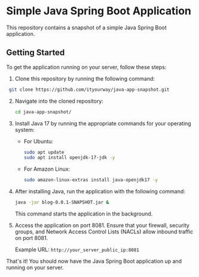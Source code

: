 # Simple Java Spring Boot Application

This repository contains a snapshot of a simple Java Spring Boot application.

## Getting Started

To get the application running on your server, follow these steps:

1. Clone this repository by running the following command:

  ```bash
   git clone https://github.com/ityourway/java-app-snapshot.git
   ```   

2. Navigate into the cloned repository:

   ```bash
   cd java-app-snapshot/
   ```

3. Install Java 17 by running the appropriate commands for your operating system:

   - For Ubuntu:
     ```bash
     sudo apt update
     sudo apt install openjdk-17-jdk -y
     ```

   - For Amazon Linux:
     ```bash
     sudo amazon-linux-extras install java-openjdk17 -y
     ```

4. After installing Java, run the application with the following command:

   ```bash
   java -jar blog-0.0.1-SNAPSHOT.jar &
   ```

   This command starts the application in the background.

5. Access the application on port 8081. Ensure that your firewall, security groups, and Network Access Control Lists (NACLs) allow inbound traffic on port 8081.

   Example URL: `http://your_server_public_ip:8081`

That's it! You should now have the Java Spring Boot application up and running on your server.
